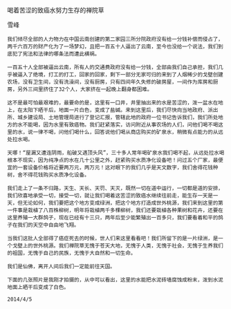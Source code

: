 喝着苦涩的致癌水努力生存的禅院草

雪峰


    我们倾尽全部的人力物力在中国云南创建的第二家园三所分院政府没有给一分钱补偿而侵占了，两千六百万的财产化为了一场梦幻，且把一百五十人逼出了云南，至今也没给一个说法，我们到底犯了宪法和法律的哪条法而遭此横祸。

    一百五十人全部被逼出云南，所有人的交通费政府没有给一分钱，全部由我们自己承担，我们几乎被逼入了绝境，打工的打工，回家的回家，剩下一部分无家可归的来到了人烟稀少的戈壁创建农场，没有卫生间，没有洗澡间，没有厨房，只有四间年久失修的破房屋，一间作为库房和厨房，另外三间里挤住了32个人，大家挤在一起晚上翻身都困难。

    这不是最可怕最艰难的，最要命的是，这里有一口井，井里抽出来的水是苦涩的，泼一盆水在地上，在太阳下晒干后，地面一片白色，变成了盐碱。来到这里后，我们尽快向当地政府、派出所、城乡建设局、土地管理局进行了登记汇报，管辖此地的政府一位书记告诉我们，我们所处地方的水不能喝，因为水里有致癌物。我们赶紧落实，访问附近从事农场的人们，问他们喝不喝这里的水，说一律不喝，问他们喝什么，回答说他们喝从商店购买的矿泉水，稍微有点能力的从远处拉水喝。

    天哪！“屋漏又遭连阴雨，船破又遇顶头风”，三十多人常年喝矿泉水我们喝不起，从远处拉水喝根本不现实，因为纯净点的水在几十公里之外，赶紧购买水质净化设备吧！问过五个厂家，最便宜的一套设备价格将近要两万元，两万元！这对眼下的我们几乎是天文数字，我们舍得花钱种树，舍不得花钱购买水质净化设备。

    我们走上了一条不归路，天生、天长、天罚、天灭，既然一切在道中运行，一切都是道的安排，我们欣喜地承受一切，接受一切，就让我们喝着这苦涩的致癌水继续往前走，能生存一天是一天，但无论如何，我们要把这个地方变成绿洲，把这个地方打造成世外桃源，我们来到这里的第一件事是栽植了八百株柳树，明年将栽植两千多棵柳树，我们还要栽植各种果树和花卉，还要在这里养殖一大群鸽子，现在已经有十三只，两年后至少能繁殖出一百多只，我们要看着和平的鸽子在我们的天空中自由地飞翔。

    当我们这批人全部得了癌症死去的时候，世人们来这里看看吧！我们所留下的是一片绿洲，是一个戈壁上的世外桃源。我们禅院草无愧于苍天大地，无愧于人类，无愧于社会，无愧于生养我们的祖国，无愧于自己的民族，无愧于大自然和一切生命。

    我们是仙佛，离开人间后我们一定能前往天国。

    下面的几张照片是我刚才拍摄的，从中可以看出，这里的水能把水泥砖墙腐蚀成粉末，泼到水泥地面上晒干后变成了白色。

    2014/4/5



